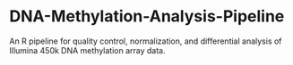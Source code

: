 # DNA-Methylation-Analysis-Pipeline
An R pipeline for quality control, normalization, and differential analysis of Illumina 450k DNA methylation array data.
